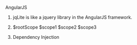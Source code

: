 AngularJS

1) jqLite is like a jquery library in the AngularJS framework.

2) $rootScope
$scope1 $scope2 $scope3

3) Dependency Injection
